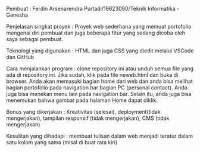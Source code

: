 Pembuat : Ferdin Arsenarendra Purtadi/19623090/Teknik Informatika - Ganesha

Penjelasan singkat proyek : Proyek web sederhana yang memuat portofolio mengenai diri pembuat dan juga beberapa fitur yang sedang dicoba oleh saya sebagai pembuat.

Teknologi yang digunakan : HTML dan juga CSS yang diedit melalui VSCode dan GitHub

Cara menjalankan program : clone repository ini atau unduh semua file yang ada di repository ini. Jika sudah, klik pada file neweb.html dan buka di browser. Anda akan memasuki bagian home dari web
dan anda bisa melihat bagian portofolio pada navigation bar bagian PC (personal contact). Anda juga bisa menekan menu lain pada navigation bar. Selain itu, anda juga bisa menemukan bahwa gambar pada halaman Home dapat diklik.

Bonus yang dikerjakan : Kreativitas (selesai), deployment(tidak mengerjakan), tampilan responsif (tidak mengerjakan), CMS (tidak mengerjakan)

Kesulitan yang dihadapi : membuat tulisan dalam web menjadi teratur dalam satu kolom yang sama (misal di buat rata kiri)
